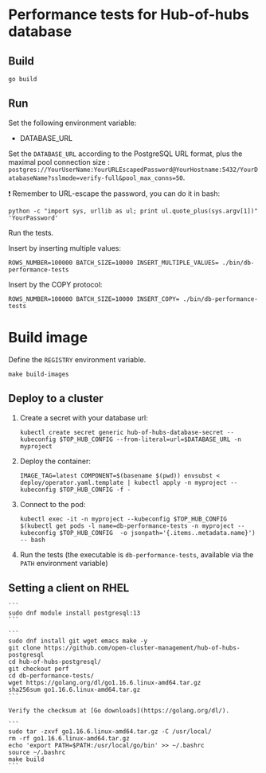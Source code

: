 # Performance tests for Hub-of-hubs database

## Build

```
go build
```

## Run

Set the following environment variable:

* DATABASE_URL

Set the `DATABASE_URL` according to the PostgreSQL URL format, plus the maximal pool connection size : `postgres://YourUserName:YourURLEscapedPassword@YourHostname:5432/YourDatabaseName?sslmode=verify-full&pool_max_conns=50`.

:exclamation: Remember to URL-escape the password, you can do it in bash:

```
python -c "import sys, urllib as ul; print ul.quote_plus(sys.argv[1])" 'YourPassword'
```

Run the tests.

Insert by inserting multiple values:

```
ROWS_NUMBER=100000 BATCH_SIZE=10000 INSERT_MULTIPLE_VALUES= ./bin/db-performance-tests
```

Insert by the COPY protocol:

```
ROWS_NUMBER=100000 BATCH_SIZE=10000 INSERT_COPY= ./bin/db-performance-tests
```

# Build image

Define the `REGISTRY` environment variable.

```
make build-images
```

## Deploy to a cluster

1.  Create a secret with your database url:

    ```
    kubectl create secret generic hub-of-hubs-database-secret --kubeconfig $TOP_HUB_CONFIG --from-literal=url=$DATABASE_URL -n myproject
    ```

1.  Deploy the container:

    ```
    IMAGE_TAG=latest COMPONENT=$(basename $(pwd)) envsubst < deploy/operator.yaml.template | kubectl apply -n myproject --kubeconfig $TOP_HUB_CONFIG -f -
    ```

1.  Connect to the pod:

    ```
    kubectl exec -it -n myproject --kubeconfig $TOP_HUB_CONFIG $(kubectl get pods -l name=db-performance-tests -n myproject --kubeconfig $TOP_HUB_CONFIG  -o jsonpath='{.items..metadata.name}') -- bash
    ```

1.  Run the tests (the executable is `db-performance-tests`, available via the `PATH` environment variable)

## Setting a client on RHEL

    ```
    sudo dnf module install postgresql:13
    ```

    ```
    sudo dnf install git wget emacs make -y
    git clone https://github.com/open-cluster-management/hub-of-hubs-postgresql
    cd hub-of-hubs-postgresql/
    git checkout perf
    cd db-performance-tests/
    wget https://golang.org/dl/go1.16.6.linux-amd64.tar.gz
    sha256sum go1.16.6.linux-amd64.tar.gz
    ```

    Verify the checksum at [Go downloads](https://golang.org/dl/).

    ```
    sudo tar -zxvf go1.16.6.linux-amd64.tar.gz -C /usr/local/
    rm -rf go1.16.6.linux-amd64.tar.gz
    echo 'export PATH=$PATH:/usr/local/go/bin' >> ~/.bashrc
    source ~/.bashrc
    make build
    ```
